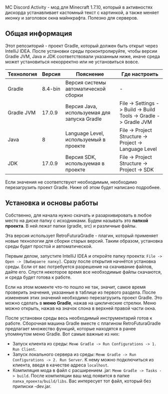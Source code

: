 MC Discord Activity - мод для Minecraft 1.7.10, который в активностях дискорда устанавливает кастомный текст с картинкой, а также меняет иконку и заголовок окна майнкрафта. Полезно для серверов.

## Общая информация

Этот репозиторий - проект Gradle, который должен быть открыт через IntelliJ IDEA. После установки среды проконтролируйте, чтобы версии Gradle JVM, Java и JDK соответствовали указанным ниже, иначе среда может установиться некорректно или не установиться вовсе.

| Технология | Версия  | Пояснение                                    | Где настроить                                                    |
|------------|---------|----------------------------------------------|------------------------------------------------------------------|
| Gradle     | 8.4-bin | Версия системы автоматической сборки         | -                                                                |
| Gradle JVM | 17.0.9  | Версия Java, используемая для запуска Gradle | File -> Settings -> Build -> Build Tools -> Gradle -> Gradle JVM |
| Java       | 8       | Language Level, используемый в проекте       | File -> Project Structure -> Project -> Language Level           |
| JDK        | 17.0.9  | Версия SDK, используемая в проекте           | File -> Project Structure -> Project -> SDK                      |

Если значения не соответствуют необходимым, необходимо перезагрузить проект Gradle. Ниже об этом будет написано подробнее.

## Установка и основы работы

Собственно, для начала нужно скачать и разархивировать в любое место на диске папку с исходниками. Будем называть это **папкой проекта**. В ней лежат папки (gradle, src) и различные файлы.

Эта версия использует RetroFuturaGradle - плагин, который применяет новые технологии для сборки старых версий. Таким образом, установка среды будет простой и автоматической.

Первым делом, запустите IntelliJ IDEA и откройте папку проекта: `File -> Open -> [Выбираете папку]`. Сразу после открытия начнётся установка среды. Если от вас потребуется разрешение на скачивание файлов, дайте его. Спустя некоторое время все необходимые файлы скачаются, и среда будет готова к работе.

Если на этом моменте что-то пошло не так, значит, самое время проверить значения, указанные в таблице из первого раздела. После изменения этих значений необходимо перезагрузить проект Gradle. Это можно сделать в **меню Gradle**, нажав на циклические стрелки. Меню можно открыть, нажав на значок слона в верхней правой части окна.

После установки среды весь необходимый инструментарий готов к работе. Сборочная машина Gradle вместе с плагином RetroFuturaGradle предлагает множество функций, которые находятся в ранее упомянутом меню Gradle. Вот самые важные из них:

* Запуск клиента из среды: `Меню Gradle -> Run Configurations -> 1. Run Client`.
* Запуск локального сервера из среды: `Меню Gradle -> Run Configurations -> 2. Run Server`. К нему можно подключиться из клиента, введя в качестве адреса `localhost`.
* Компиляция мода в файл с расширением .jar: `Меню Gradle -> Tasks -> build`. После компиляции ваш мод появится в папке `папка_проекта/build/libs`. Вас интересует тот файл, который без приписки -dev.jar.
